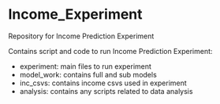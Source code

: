 # Income_Experiment
Repository for Income Prediction Experiment

Contains script and code to run Income Prediction Experiment:
- experiment: main files to run experiment
- model_work: contains full and sub models
- inc_csvs: contains income csvs used in experiment
- analysis: contains any scripts related to data analysis
